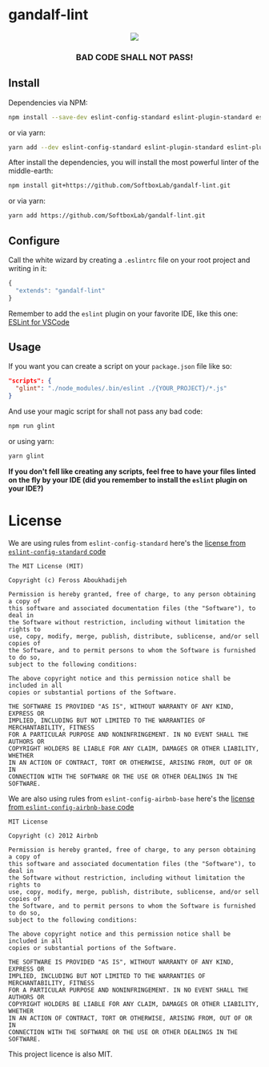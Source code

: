 # gandalf-lint

<p align="center">
  <img src="https://img00.deviantart.net/51e6/i/2004/144/1/b/you_shall_not_pass.jpg"/>
</p>


<h3 align="center" style="font-weight: bold;">
  <b>BAD CODE SHALL NOT PASS!</b>
</h3>

## Install
Dependencies via NPM:
```bash
npm install --save-dev eslint-config-standard eslint-plugin-standard eslint-plugin-promise eslint-plugin-import eslint-plugin-node
```

or via yarn:
```bash
yarn add --dev eslint-config-standard eslint-plugin-standard eslint-plugin-promise eslint-plugin-import eslint-plugin-node
```

After install the dependencies, you will install the most powerful linter of the middle-earth:
```bash
npm install git+https://github.com/SoftboxLab/gandalf-lint.git
```

or via yarn:
```bash
yarn add https://github.com/SoftboxLab/gandalf-lint.git
```

## Configure
Call the white wizard by creating a `.eslintrc` file on your root project and writing in it:
```javascript
{
  "extends": "gandalf-lint"
}
```

Remember to add the `eslint` plugin on your favorite IDE, like this one: [ESLint for VSCode](https://marketplace.visualstudio.com/items?itemName=dbaeumer.vscode-eslint)

## Usage
If you want you can create a script on your `package.json` file like so:
```json
"scripts": {
  "glint": "./node_modules/.bin/eslint ./{YOUR_PROJECT}/*.js"
}
```

And use your magic script for shall not pass any bad code:
```bash
npm run glint
```

or using yarn:

```bash
yarn glint
```

**If you don't fell like creating any scripts, feel free to have your files linted on the fly by your IDE (did you remember to install the `eslint` plugin on your IDE?)**



# License

We are using rules from `eslint-config-standard` here's the [license from `eslint-config-standard` code](https://github.com/standard/eslint-config-standard/blob/master/LICENSE)


```
The MIT License (MIT)

Copyright (c) Feross Aboukhadijeh

Permission is hereby granted, free of charge, to any person obtaining a copy of
this software and associated documentation files (the "Software"), to deal in
the Software without restriction, including without limitation the rights to
use, copy, modify, merge, publish, distribute, sublicense, and/or sell copies of
the Software, and to permit persons to whom the Software is furnished to do so,
subject to the following conditions:

The above copyright notice and this permission notice shall be included in all
copies or substantial portions of the Software.

THE SOFTWARE IS PROVIDED "AS IS", WITHOUT WARRANTY OF ANY KIND, EXPRESS OR
IMPLIED, INCLUDING BUT NOT LIMITED TO THE WARRANTIES OF MERCHANTABILITY, FITNESS
FOR A PARTICULAR PURPOSE AND NONINFRINGEMENT. IN NO EVENT SHALL THE AUTHORS OR
COPYRIGHT HOLDERS BE LIABLE FOR ANY CLAIM, DAMAGES OR OTHER LIABILITY, WHETHER
IN AN ACTION OF CONTRACT, TORT OR OTHERWISE, ARISING FROM, OUT OF OR IN
CONNECTION WITH THE SOFTWARE OR THE USE OR OTHER DEALINGS IN THE SOFTWARE.
```

We are also using rules from `eslint-config-airbnb-base` here's the [license from `eslint-config-airbnb-base` code](https://github.com/airbnb/javascript/blob/master/packages/eslint-config-airbnb-base/LICENSE.md)


```
MIT License

Copyright (c) 2012 Airbnb

Permission is hereby granted, free of charge, to any person obtaining a copy of
this software and associated documentation files (the "Software"), to deal in
the Software without restriction, including without limitation the rights to
use, copy, modify, merge, publish, distribute, sublicense, and/or sell copies of
the Software, and to permit persons to whom the Software is furnished to do so,
subject to the following conditions:

The above copyright notice and this permission notice shall be included in all
copies or substantial portions of the Software.

THE SOFTWARE IS PROVIDED "AS IS", WITHOUT WARRANTY OF ANY KIND, EXPRESS OR
IMPLIED, INCLUDING BUT NOT LIMITED TO THE WARRANTIES OF MERCHANTABILITY, FITNESS
FOR A PARTICULAR PURPOSE AND NONINFRINGEMENT. IN NO EVENT SHALL THE AUTHORS OR
COPYRIGHT HOLDERS BE LIABLE FOR ANY CLAIM, DAMAGES OR OTHER LIABILITY, WHETHER
IN AN ACTION OF CONTRACT, TORT OR OTHERWISE, ARISING FROM, OUT OF OR IN
CONNECTION WITH THE SOFTWARE OR THE USE OR OTHER DEALINGS IN THE SOFTWARE.
```

This project licence is also MIT.